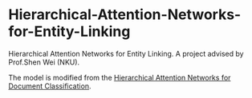 # Hierarchical-Attention-Networks-for-Entity-Linking
Hierarchical Attention Networks for Entity Linking. A project advised by Prof.Shen Wei (NKU). 

The model is modified from the [Hierarchical Attention Networks for Document Classification](https://github.com/uvipen/Hierarchical-attention-networks-pytorch).

